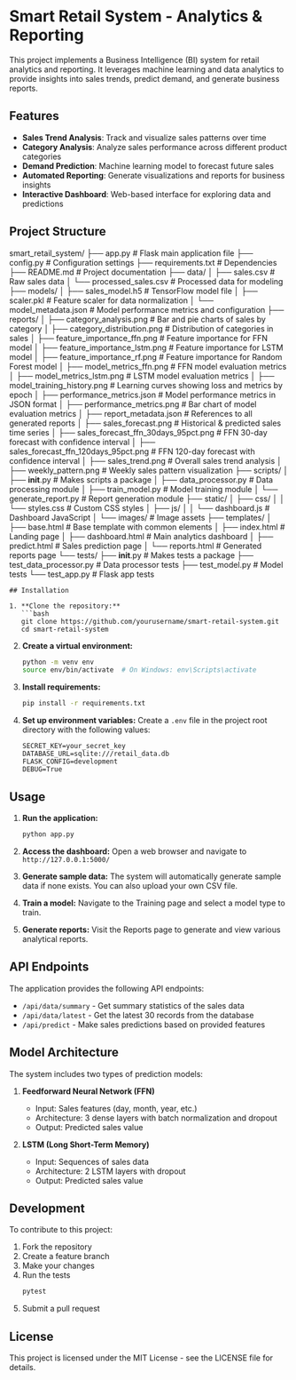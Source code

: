 # Smart Retail System - Analytics & Reporting

This project implements a Business Intelligence (BI) system for retail analytics and reporting. It leverages machine learning and data analytics to provide insights into sales trends, predict demand, and generate business reports.

## Features

- **Sales Trend Analysis**: Track and visualize sales patterns over time
- **Category Analysis**: Analyze sales performance across different product categories
- **Demand Prediction**: Machine learning model to forecast future sales
- **Automated Reporting**: Generate visualizations and reports for business insights
- **Interactive Dashboard**: Web-based interface for exploring data and predictions

## Project Structure

smart_retail_system/
├── app.py                        # Flask main application file
├── config.py                     # Configuration settings
├── requirements.txt              # Dependencies
├── README.md                     # Project documentation
├── data/
│   ├── sales.csv                 # Raw sales data
│   └── processed_sales.csv       # Processed data for modeling
├── models/
│   ├── sales_model.h5            # TensorFlow model file
│   ├── scaler.pkl                # Feature scaler for data normalization
│   └── model_metadata.json       # Model performance metrics and configuration
├── reports/
│   ├── category_analysis.png         # Bar and pie charts of sales by category
│   ├── category_distribution.png     # Distribution of categories in sales
│   ├── feature_importance_ffn.png    # Feature importance for FFN model
│   ├── feature_importance_lstm.png   # Feature importance for LSTM model
│   ├── feature_importance_rf.png     # Feature importance for Random Forest model
│   ├── model_metrics_ffn.png         # FFN model evaluation metrics
│   ├── model_metrics_lstm.png        # LSTM model evaluation metrics
│   ├── model_training_history.png    # Learning curves showing loss and metrics by epoch
│   ├── performance_metrics.json      # Model performance metrics in JSON format
│   ├── performance_metrics.png       # Bar chart of model evaluation metrics
│   ├── report_metadata.json          # References to all generated reports
│   ├── sales_forecast.png            # Historical & predicted sales time series
│   ├── sales_forecast_ffn_30days_95pct.png  # FFN 30-day forecast with confidence interval
│   ├── sales_forecast_ffn_120days_95pct.png # FFN 120-day forecast with confidence interval
│   ├── sales_trend.png               # Overall sales trend analysis
│   ├── weekly_pattern.png            # Weekly sales pattern visualization
├── scripts/
│   ├── __init__.py               # Makes scripts a package
│   ├── data_processor.py         # Data processing module
│   ├── train_model.py            # Model training module
│   └── generate_report.py        # Report generation module
├── static/
│   ├── css/
│   │   └── styles.css            # Custom CSS styles
│   ├── js/
│   │   └── dashboard.js          # Dashboard JavaScript
│   └── images/                   # Image assets
├── templates/
│   ├── base.html                 # Base template with common elements
│   ├── index.html                # Landing page
│   ├── dashboard.html            # Main analytics dashboard
│   ├── predict.html              # Sales prediction page
│   └── reports.html              # Generated reports page
└── tests/
    ├── __init__.py               # Makes tests a package
    ├── test_data_processor.py    # Data processor tests
    ├── test_model.py             # Model tests
    └── test_app.py               # Flask app tests

``` 
## Installation

1. **Clone the repository:**
   ```bash
   git clone https://github.com/yourusername/smart-retail-system.git
   cd smart-retail-system
   ```

2. **Create a virtual environment:**
   ```bash
   python -m venv env
   source env/bin/activate  # On Windows: env\Scripts\activate
   ```

3. **Install requirements:**
   ```bash
   pip install -r requirements.txt
   ```

4. **Set up environment variables:**
   Create a `.env` file in the project root directory with the following values:
   ```
   SECRET_KEY=your_secret_key
   DATABASE_URL=sqlite:///retail_data.db
   FLASK_CONFIG=development
   DEBUG=True
   ```

## Usage

1. **Run the application:**
   ```bash
   python app.py
   ```

2. **Access the dashboard:**
   Open a web browser and navigate to `http://127.0.0.1:5000/`

3. **Generate sample data:**
   The system will automatically generate sample data if none exists. You can also upload your own CSV file.

4. **Train a model:**
   Navigate to the Training page and select a model type to train.

5. **Generate reports:**
   Visit the Reports page to generate and view various analytical reports.

## API Endpoints

The application provides the following API endpoints:

- `/api/data/summary` - Get summary statistics of the sales data
- `/api/data/latest` - Get the latest 30 records from the database
- `/api/predict` - Make sales predictions based on provided features

## Model Architecture

The system includes two types of prediction models:

1. **Feedforward Neural Network (FFN)**
   - Input: Sales features (day, month, year, etc.)
   - Architecture: 3 dense layers with batch normalization and dropout
   - Output: Predicted sales value

2. **LSTM (Long Short-Term Memory)**
   - Input: Sequences of sales data
   - Architecture: 2 LSTM layers with dropout
   - Output: Predicted sales value

## Development

To contribute to this project:

1. Fork the repository
2. Create a feature branch
3. Make your changes
4. Run the tests
   ```bash
   pytest
   ```
5. Submit a pull request

## License

This project is licensed under the MIT License - see the LICENSE file for details.